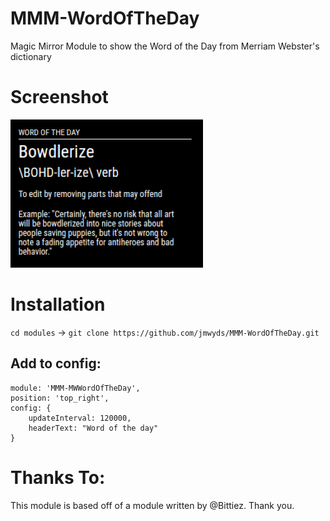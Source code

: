 # MMM-WordOfTheDay
Magic Mirror Module to show the Word of the Day from Merriam Webster's dictionary

# Screenshot
![Image of Word of the Day Module](wotdPic.png)


# Installation
`cd modules` -> `git clone https://github.com/jmwyds/MMM-WordOfTheDay.git`

## Add to config:
```
module: 'MMM-MWWordOfTheDay',
position: 'top_right',
config: {
	updateInterval: 120000,
	headerText: "Word of the day"
}
```

# Thanks To:
This module is based off of a module written by @Bittiez. Thank you.
